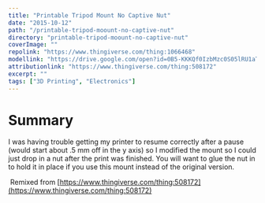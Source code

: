 ```yaml
---
title: "Printable Tripod Mount No Captive Nut"
date: "2015-10-12"
path: "/printable-tripod-moount-no-captive-nut"
directory: "printable-tripod-moount-no-captive-nut"
coverImage: ""
repolink: "https://www.thingiverse.com/thing:1066468"
modellink: "https://drive.google.com/open?id=0B5-KKKQf0IzbMzc0S05lRU1aTkk"
attributionlink: "https://www.thingiverse.com/thing:508172"
excerpt: ""
tags: ["3D Printing", "Electronics"]
---
```


# Summary

I was having trouble getting my printer to resume correctly after a pause (would start about .5 mm off in the y axis) so I modified the mount so I could just drop in a nut after the print was finished. You will want to glue the nut in to hold it in place if you use this mount instead of the original version.

 Remixed from [https://www.thingiverse.com/thing:508172](https://www.thingiverse.com/thing:508172)
